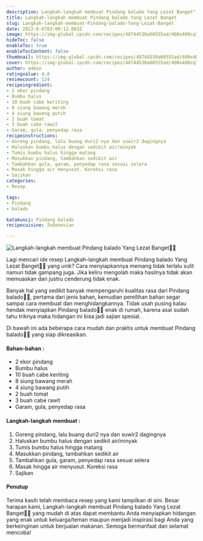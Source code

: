 ```yaml
---
description: Langkah-langkah membuat Pindang balado Yang Lezat Banget"
title: Langkah-langkah membuat Pindang balado Yang Lezat Banget
slug: Langkah-langkah-membuat-Pindang-balado-Yang-Lezat-Banget
date: 2022-8-6T03:09:12.063Z
image: https://img-global.cpcdn.com/recipes/48744530a60555ad/400x400cq70/photo.jpg
hideToc: false
enableToc: true
enableTocContent: false
thumbnail: https://img-global.cpcdn.com/recipes/48744530a60555ad/400x400cq70/photo.jpg
cover: https://img-global.cpcdn.com/recipes/48744530a60555ad/400x400cq70/photo.jpg
author: admin
ratingvalue: 4.8
reviewcount: 124
recipeingredient:
- 2 ekor pindang
- Bumbu halus
- 10 buah cabe keriting
- 8 siung bawang merah
- 4 siung bawang putih
- 2 buah tomat
- 3 buah cabe rawit
- Garam, gula, penyedap rasa
recipeinstructions:
- Goreng pindang, lalu buang duri2 nya dan suwir2 dagingnya
- Haluskan bumbu halus dengan sedikit air/minyak
- Tumis bumbu halus hingga matang
- Masukkan pindang, tambahkan sedikit air
- Tambahkan gula, garam, penyedap rasa sesuai selera
- Masak hingga air menyusut. Koreksi rasa
- Sajikan
categories:
- Resep

tags:
- Pindang
- balado

katakunci: Pindang balado
recipecuisine: Indonesian

---
```


![Langkah-langkah membuat Pindang balado Yang Lezat Banget👩‍🍳](https://img-global.cpcdn.com/recipes/48744530a60555ad/400x400cq70/photo.jpg)

Lagi mencari ide resep Langkah-langkah membuat Pindang balado Yang Lezat Banget👩‍🍳 yang unik? Cara menyiapkannya memang tidak terlalu sulit namun tidak gampang juga. Jika keliru mengolah maka hasilnya tidak akan memuaskan dan justru cenderung tidak enak.

Banyak hal yang sedikit banyak mempengaruhi kualitas rasa dari Pindang balado👩‍🍳, pertama dari jenis bahan, kemudian pemilihan bahan segar sampai cara membuat dan menghidangkannya. Tidak usah pusing kalau hendak menyiapkan Pindang balado👩‍🍳 enak di rumah, karena asal sudah tahu triknya maka hidangan ini bisa jadi sajian spesial.

Di bawah ini ada beberapa cara mudah dan praktis untuk membuat Pindang balado👩‍🍳 yang siap dikreasikan.

<!--inarticleads1-->

#### Bahan-bahan :

- 2 ekor pindang
- Bumbu halus
- 10 buah cabe keriting
- 8 siung bawang merah
- 4 siung bawang putih
- 2 buah tomat
- 3 buah cabe rawit
- Garam, gula, penyedap rasa

<!--inarticleads2-->

#### Langkah-langkah membuat :

1. Goreng pindang, lalu buang duri2 nya dan suwir2 dagingnya
1. Haluskan bumbu halus dengan sedikit air/minyak
1. Tumis bumbu halus hingga matang
1. Masukkan pindang, tambahkan sedikit air
1. Tambahkan gula, garam, penyedap rasa sesuai selera
1. Masak hingga air menyusut. Koreksi rasa
1. Sajikan

#### Penutup

Terima kasih telah membaca resep yang kami tampilkan di sini. Besar harapan kami, Langkah-langkah membuat Pindang balado Yang Lezat Banget👩‍🍳 yang mudah di atas dapat membantu Anda menyiapkan hidangan yang enak untuk keluarga/teman maupun menjadi inspirasi bagi Anda yang berkeinginan untuk berjualan makanan. Semoga bermanfaat dan selamat mencoba!